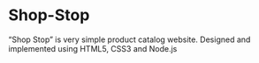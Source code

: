 # Shop-Stop
“Shop Stop” is very simple product catalog website. Designed and implemented using HTML5, CSS3 and Node.js
